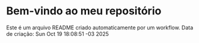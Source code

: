 # Bem-vindo ao meu repositório
Este é um arquivo README criado automaticamente por um workflow.
Data de criação: Sun Oct 19 18:08:51 -03 2025
